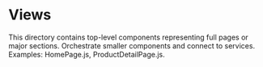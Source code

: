 # Views

This directory contains top-level components representing full pages or major sections.
Orchestrate smaller components and connect to services. Examples: HomePage.js,
ProductDetailPage.js.
